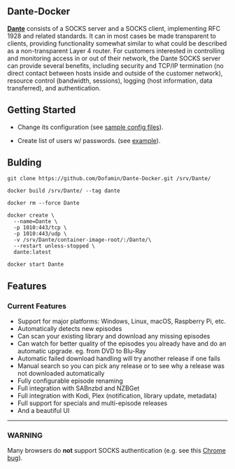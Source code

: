 ## Dante-Docker

[**Dante**](http://www.inet.no/dante/index.html) consists of a SOCKS server and a SOCKS client, implementing RFC 1928 and related standards. It can in most cases be made transparent to clients, providing functionality somewhat similar to what could be described as a non-transparent Layer 4 router. For customers interested in controlling and monitoring access in or out of their network, the Dante SOCKS server can provide several benefits, including security and TCP/IP termination (no direct contact between hosts inside and outside of the customer network), resource control (bandwidth, sessions), logging (host information, data transferred), and authentication.

## Getting Started

* Change its configuration (see [sample config files](http://www.inet.no/dante/doc/latest/config/server.html)).

* Create list of users w/ passwords. (see [example](https://github.com/Dofamin/Dante-Docker/blob/main/container-image-root/Dante.list.txt)).

## Bulding

```shell
git clone https://github.com/Dofamin/Dante-Docker.git /srv/Dante/

docker build /srv/Dante/ --tag dante 

docker rm --force Dante

docker create \
  --name=Dante \
  -p 1010:443/tcp \
  -p 1010:443/udp \
  -v /srv/Dante/container-image-root/:/Dante/\
  --restart unless-stopped \
  dante:latest

docker start Dante
```

## Features

### Current Features

* Support for major platforms: Windows, Linux, macOS, Raspberry Pi, etc.
* Automatically detects new episodes
* Can scan your existing library and download any missing episodes
* Can watch for better quality of the episodes you already have and do an automatic upgrade. eg. from DVD to Blu-Ray
* Automatic failed download handling will try another release if one fails
* Manual search so you can pick any release or to see why a release was not downloaded automatically
* Fully configurable episode renaming
* Full integration with SABnzbd and NZBGet
* Full integration with Kodi, Plex (notification, library update, metadata)
* Full support for specials and multi-episode releases
* And a beautiful UI

---

### WARNING

 Many browsers do **not** support SOCKS authentication (e.g. see this [Chrome bug](https://bugs.chromium.org/p/chromium/issues/detail?id=256785)).
